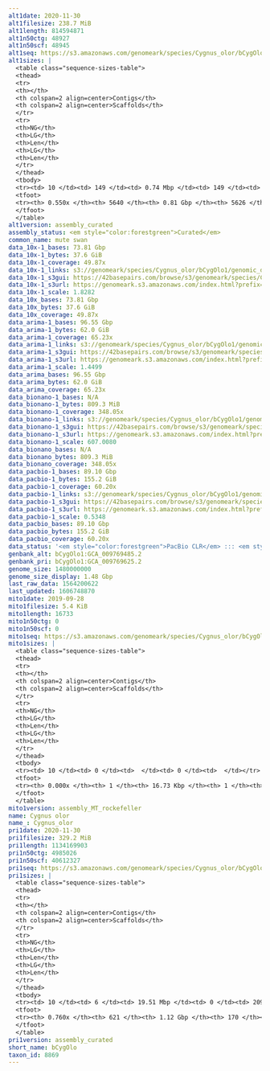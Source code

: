 ```yaml
---
alt1date: 2020-11-30
alt1filesize: 238.7 MiB
alt1length: 814594871
alt1n50ctg: 48927
alt1n50scf: 48945
alt1seq: https://s3.amazonaws.com/genomeark/species/Cygnus_olor/bCygOlo1/assembly_curated/bCygOlo1.alt.cur.20201130.fasta.gz
alt1sizes: |
  <table class="sequence-sizes-table">
  <thead>
  <tr>
  <th></th>
  <th colspan=2 align=center>Contigs</th>
  <th colspan=2 align=center>Scaffolds</th>
  </tr>
  <tr>
  <th>NG</th>
  <th>LG</th>
  <th>Len</th>
  <th>LG</th>
  <th>Len</th>
  </tr>
  </thead>
  <tbody>
  <tr><td> 10 </td><td> 149 </td><td> 0.74 Mbp </td><td> 149 </td><td> 0.74 Mbp </td></tr>  <tr><td> 20 </td><td> 408 </td><td> 461.45 Kbp </td><td> 408 </td><td> 461.45 Kbp </td></tr>  <tr><td> 30 </td><td> 811 </td><td> 293.21 Kbp </td><td> 811 </td><td> 293.21 Kbp </td></tr>  <tr><td> 40 </td><td> 1468 </td><td> 165.22 Kbp </td><td> 1468 </td><td> 165.59 Kbp </td></tr>  <tr style="background-color:#cccccc;"><td> 50 </td><td> 3123 </td><td> 48.93 Kbp </td><td> 3122 </td><td> 48.95 Kbp </td></tr>  <tr><td> 60 </td><td> 0 </td><td>  </td><td> 0 </td><td>  </td></tr>  <tr><td> 70 </td><td> 0 </td><td>  </td><td> 0 </td><td>  </td></tr>  <tr><td> 80 </td><td> 0 </td><td>  </td><td> 0 </td><td>  </td></tr>  <tr><td> 90 </td><td> 0 </td><td>  </td><td> 0 </td><td>  </td></tr>  <tr><td> 100 </td><td> 0 </td><td>  </td><td> 0 </td><td>  </td></tr>  </tbody>
  <tfoot>
  <tr><th> 0.550x </th><th> 5640 </th><th> 0.81 Gbp </th><th> 5626 </th><th> 0.81 Gbp </th></tr>
  </tfoot>
  </table>
alt1version: assembly_curated
assembly_status: <em style="color:forestgreen">Curated</em>
common_name: mute swan
data_10x-1_bases: 73.81 Gbp
data_10x-1_bytes: 37.6 GiB
data_10x-1_coverage: 49.87x
data_10x-1_links: s3://genomeark/species/Cygnus_olor/bCygOlo1/genomic_data/10x/<br>
data_10x-1_s3gui: https://42basepairs.com/browse/s3/genomeark/species/Cygnus_olor/bCygOlo1/genomic_data/10x/
data_10x-1_s3url: https://genomeark.s3.amazonaws.com/index.html?prefix=species/Cygnus_olor/bCygOlo1/genomic_data/10x/
data_10x-1_scale: 1.8282
data_10x_bases: 73.81 Gbp
data_10x_bytes: 37.6 GiB
data_10x_coverage: 49.87x
data_arima-1_bases: 96.55 Gbp
data_arima-1_bytes: 62.0 GiB
data_arima-1_coverage: 65.23x
data_arima-1_links: s3://genomeark/species/Cygnus_olor/bCygOlo1/genomic_data/arima/<br>
data_arima-1_s3gui: https://42basepairs.com/browse/s3/genomeark/species/Cygnus_olor/bCygOlo1/genomic_data/arima/
data_arima-1_s3url: https://genomeark.s3.amazonaws.com/index.html?prefix=species/Cygnus_olor/bCygOlo1/genomic_data/arima/
data_arima-1_scale: 1.4499
data_arima_bases: 96.55 Gbp
data_arima_bytes: 62.0 GiB
data_arima_coverage: 65.23x
data_bionano-1_bases: N/A
data_bionano-1_bytes: 809.3 MiB
data_bionano-1_coverage: 348.05x
data_bionano-1_links: s3://genomeark/species/Cygnus_olor/bCygOlo1/genomic_data/bionano/<br>
data_bionano-1_s3gui: https://42basepairs.com/browse/s3/genomeark/species/Cygnus_olor/bCygOlo1/genomic_data/bionano/
data_bionano-1_s3url: https://genomeark.s3.amazonaws.com/index.html?prefix=species/Cygnus_olor/bCygOlo1/genomic_data/bionano/
data_bionano-1_scale: 607.0080
data_bionano_bases: N/A
data_bionano_bytes: 809.3 MiB
data_bionano_coverage: 348.05x
data_pacbio-1_bases: 89.10 Gbp
data_pacbio-1_bytes: 155.2 GiB
data_pacbio-1_coverage: 60.20x
data_pacbio-1_links: s3://genomeark/species/Cygnus_olor/bCygOlo1/genomic_data/pacbio/<br>
data_pacbio-1_s3gui: https://42basepairs.com/browse/s3/genomeark/species/Cygnus_olor/bCygOlo1/genomic_data/pacbio/
data_pacbio-1_s3url: https://genomeark.s3.amazonaws.com/index.html?prefix=species/Cygnus_olor/bCygOlo1/genomic_data/pacbio/
data_pacbio-1_scale: 0.5348
data_pacbio_bases: 89.10 Gbp
data_pacbio_bytes: 155.2 GiB
data_pacbio_coverage: 60.20x
data_status: '<em style="color:forestgreen">PacBio CLR</em> ::: <em style="color:forestgreen">10x</em> ::: <em style="color:forestgreen">Arima</em>'
genbank_alt: bCygOlo1:GCA_009769485.2
genbank_pri: bCygOlo1:GCA_009769625.2
genome_size: 1480000000
genome_size_display: 1.48 Gbp
last_raw_data: 1564200622
last_updated: 1606748870
mito1date: 2019-09-28
mito1filesize: 5.4 KiB
mito1length: 16733
mito1n50ctg: 0
mito1n50scf: 0
mito1seq: https://s3.amazonaws.com/genomeark/species/Cygnus_olor/bCygOlo1/assembly_MT_rockefeller/bCygOlo1.MT.20190928.fasta.gz
mito1sizes: |
  <table class="sequence-sizes-table">
  <thead>
  <tr>
  <th></th>
  <th colspan=2 align=center>Contigs</th>
  <th colspan=2 align=center>Scaffolds</th>
  </tr>
  <tr>
  <th>NG</th>
  <th>LG</th>
  <th>Len</th>
  <th>LG</th>
  <th>Len</th>
  </tr>
  </thead>
  <tbody>
  <tr><td> 10 </td><td> 0 </td><td>  </td><td> 0 </td><td>  </td></tr>  <tr><td> 20 </td><td> 0 </td><td>  </td><td> 0 </td><td>  </td></tr>  <tr><td> 30 </td><td> 0 </td><td>  </td><td> 0 </td><td>  </td></tr>  <tr><td> 40 </td><td> 0 </td><td>  </td><td> 0 </td><td>  </td></tr>  <tr style="background-color:#cccccc;"><td> 50 </td><td> 0 </td><td style="background-color:#ff8888;">  </td><td> 0 </td><td style="background-color:#ff8888;">  </td></tr>  <tr><td> 60 </td><td> 0 </td><td>  </td><td> 0 </td><td>  </td></tr>  <tr><td> 70 </td><td> 0 </td><td>  </td><td> 0 </td><td>  </td></tr>  <tr><td> 80 </td><td> 0 </td><td>  </td><td> 0 </td><td>  </td></tr>  <tr><td> 90 </td><td> 0 </td><td>  </td><td> 0 </td><td>  </td></tr>  <tr><td> 100 </td><td> 0 </td><td>  </td><td> 0 </td><td>  </td></tr>  </tbody>
  <tfoot>
  <tr><th> 0.000x </th><th> 1 </th><th> 16.73 Kbp </th><th> 1 </th><th> 16.73 Kbp </th></tr>
  </tfoot>
  </table>
mito1version: assembly_MT_rockefeller
name: Cygnus olor
name_: Cygnus_olor
pri1date: 2020-11-30
pri1filesize: 329.2 MiB
pri1length: 1134169903
pri1n50ctg: 4985026
pri1n50scf: 40612327
pri1seq: https://s3.amazonaws.com/genomeark/species/Cygnus_olor/bCygOlo1/assembly_curated/bCygOlo1.pri.cur.20201130.fasta.gz
pri1sizes: |
  <table class="sequence-sizes-table">
  <thead>
  <tr>
  <th></th>
  <th colspan=2 align=center>Contigs</th>
  <th colspan=2 align=center>Scaffolds</th>
  </tr>
  <tr>
  <th>NG</th>
  <th>LG</th>
  <th>Len</th>
  <th>LG</th>
  <th>Len</th>
  </tr>
  </thead>
  <tbody>
  <tr><td> 10 </td><td> 6 </td><td> 19.51 Mbp </td><td> 0 </td><td> 209.52 Mbp </td></tr>  <tr><td> 20 </td><td> 15 </td><td> 14.59 Mbp </td><td> 1 </td><td> 160.82 Mbp </td></tr>  <tr><td> 30 </td><td> 26 </td><td> 11.46 Mbp </td><td> 2 </td><td> 121.08 Mbp </td></tr>  <tr><td> 40 </td><td> 41 </td><td> 7.74 Mbp </td><td> 4 </td><td> 77.82 Mbp </td></tr>  <tr style="background-color:#cccccc;"><td> 50 </td><td> 65 </td><td style="background-color:#88ff88;"> 4.99 Mbp </td><td> 6 </td><td style="background-color:#88ff88;"> 40.61 Mbp </td></tr>  <tr><td> 60 </td><td> 104 </td><td> 2.98 Mbp </td><td> 11 </td><td> 22.22 Mbp </td></tr>  <tr><td> 70 </td><td> 190 </td><td> 0.93 Mbp </td><td> 19 </td><td> 12.20 Mbp </td></tr>  <tr><td> 80 </td><td> 0 </td><td>  </td><td> 0 </td><td>  </td></tr>  <tr><td> 90 </td><td> 0 </td><td>  </td><td> 0 </td><td>  </td></tr>  <tr><td> 100 </td><td> 0 </td><td>  </td><td> 0 </td><td>  </td></tr>  </tbody>
  <tfoot>
  <tr><th> 0.760x </th><th> 621 </th><th> 1.12 Gbp </th><th> 170 </th><th> 1.13 Gbp </th></tr>
  </tfoot>
  </table>
pri1version: assembly_curated
short_name: bCygOlo
taxon_id: 8869
---
```


